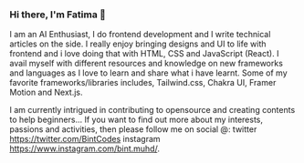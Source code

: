 ### Hi there, I'm Fatima 👋

I am an AI Enthusiast, I do frontend development and I write technical articles on the side. I really enjoy bringing designs and UI to life with frontend and i love doing that with HTML, CSS and JavaScript (React). I avail myself with different resources and knowledge on new frameworks and languages as I love to learn and share what i have learnt. Some of my favorite frameworks/libraries includes, Tailwind.css, Chakra UI, Framer Motion and Next.js. 

I am currently intrigued in contributing to opensource and creating contents to help beginners... If you want to find out more about my interests, passions and activities, then please follow me on social @:
twitter https://twitter.com/BintCodes 
instagram https://www.instagram.com/bint.muhd/.
